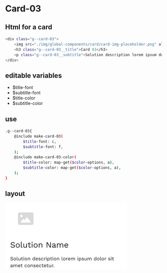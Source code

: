 # Card-03

## Html for a card

```sh
<div class="g--card-03">
    <img src="./img/global-components/card/card-img-placeholder.png" alt="" class="g--card-03__media">
    <h3 class="g--card-03__title">Card 03</h3>
    <p class="g--card-03__subtitle">Solution description lorem ipsum dolor sit amet consectetur.</p>
</div>
```

## editable variables
- $title-font
- $subtitle-font
- $title-color
- $subtitle-color

## use
```sh
.g--card-03{
    @include make-card-03(
        $title-font: c,
        $subtitle-font: f,
    );
    @include make-card-03-color(
        $title-color: map-get($color-options, a),
        $subtitle-color: map-get($color-options, a),
    );
}
```

## layout
![alt text][card-03]

[card-03]: /src/img/global-components/card/card-03.png 